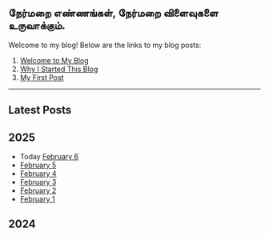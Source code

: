 ## நேர்மறை எண்ணங்கள், நேர்மறை விளைவுகளை உருவாக்கும்.

Welcome to my blog! Below are the links to my blog posts:

1. [Welcome to My Blog](/blog/2025/02-February/06.md)
2. [Why I Started This Blog](./02-why-i-started-this-blog.md)
3. [My First Post](./03-my-first-post.md)

---

## Latest Posts
## 2025
- Today [February 6](./blog/2025/02-February/06.md)
- [February 5](./blog/2025/02-February/05.md)
- [February 4](./blog/2025/02-February/04.md)
- [February 3](./blog/2025/02-February/03.md)
- [February 2](./blog/2025/02-February/02.md)
- [February 1](./blog/2025/02-February/01.md)

## 2024
